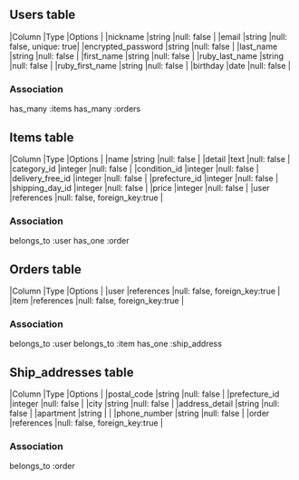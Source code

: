 ## Users table

|Column              |Type   |Options                  |
|nickname            |string |null: false              |
|email               |string |null: false, unique: true|
|encrypted_password  |string |null: false              |
|last_name           |string |null: false              |
|first_name          |string |null: false              |
|ruby_last_name      |string |null: false              |
|ruby_first_name     |string |null: false              |
|birthday            |date   |null: false              |


### Association
has_many :items
has_many :orders


## Items table

|Column            |Type       |Options                       |
|name              |string     |null: false                   |
|detail            |text       |null: false                   |
|category_id       |integer    |null: false                   |
|condition_id      |integer    |null: false                   |
|delivery_free_id  |integer    |null: false                   |
|prefecture_id     |integer    |null: false                   |
|shipping_day_id   |integer    |null: false                   |
|price             |integer    |null: false                   |
|user              |references |null: false, foreign_key:true |


### Association
belongs_to :user
has_one :order


## Orders table

|Column            |Type       |Options                       |
|user              |references |null: false, foreign_key:true |
|item              |references |null: false, foreign_key:true |


### Association
belongs_to :user
belongs_to :item
has_one :ship_address


## Ship_addresses table

|Column            |Type       |Options                       |
|postal_code       |string     |null: false                   |
|prefecture_id     |integer    |null: false                   |
|city              |string     |null: false                   |
|address_detail    |string     |null: false                   |
|apartment         |string     |                              |
|phone_number      |string     |null: false                   |
|order             |references |null: false, foreign_key:true |


### Association
belongs_to :order